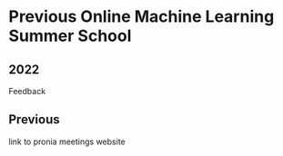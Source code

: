 # Previous Online Machine Learning Summer School 

## 2022
Feedback 

## Previous 
link to pronia meetings website 


